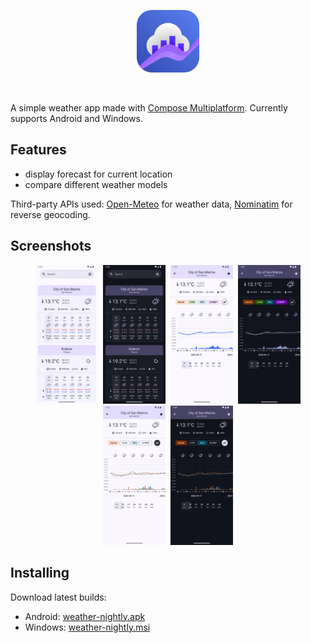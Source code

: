 <p align="center">
  <img src="images/icon-rounded.svg" width="100">
</p>
<br>

A simple weather app made with [Compose Multiplatform](https://www.jetbrains.com/lp/compose-multiplatform/). Currently supports Android and Windows.

## Features
- display forecast for current location
- compare different weather models

Third-party APIs used: [Open-Meteo](https://open-meteo.com/) for weather data, [Nominatim](https://nominatim.org/) for reverse geocoding.

## Screenshots

<p align="center">
    <a href="images/screenshot-1.webp"><img src="images/screenshot-1.webp#gh-light-mode-only" width="100" hspace="2"></a>
    <a href="images/screenshot-1-night.webp"><img src="images/screenshot-1-night.webp#gh-dark-mode-only" width="100" hspace="2"></a>
    <a href="images/screenshot-2.webp"><img src="images/screenshot-2.webp#gh-light-mode-only" width="100" hspace="2"></a>
    <a href="images/screenshot-2-night.webp"><img src="images/screenshot-2-night.webp#gh-dark-mode-only" width="100" hspace="2"></a>
    <a href="images/screenshot-3.webp"><img src="images/screenshot-3.webp#gh-light-mode-only" width="100" hspace="2"></a>
    <a href="images/screenshot-3-night.webp"><img src="images/screenshot-3-night.webp#gh-dark-mode-only" width="100" hspace="2"></a>
</p>

## Installing

Download latest builds:
- Android: [weather-nightly.apk](../../releases/download/nightly/weather-nightly.apk)
- Windows: [weather-nightly.msi](../../releases/download/nightly/weather-nightly.msi)
